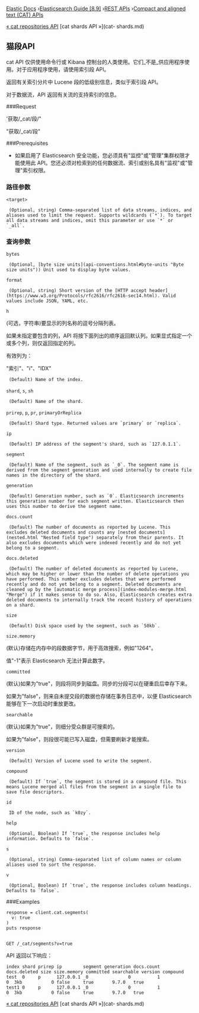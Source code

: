 

[Elastic Docs](/guide/) ›[Elasticsearch Guide [8.9]](index.md) ›[REST
APIs](rest-apis.md) ›[Compact and aligned text (CAT) APIs](cat.md)

[« cat repositories API](cat-repositories.md) [cat shards API »](cat-
shards.md)

## 猫段API

cat API 仅供使用命令行或 Kibana 控制台的人类使用。它们_不是_供应用程序使用。对于应用程序使用，请使用索引段 API。

返回有关索引分片中 Lucene 段的低级别信息，类似于索引段 API。

对于数据流，API 返回有关流的支持索引的信息。

###Request

'获取/_cat/段/<target>"

"获取/_cat/段"

###Prerequisites

* 如果启用了 Elasticsearch 安全功能，您必须具有"监控"或"管理"集群权限才能使用此 API。您还必须对检索到的任何数据流、索引或别名具有"监视"或"管理"索引权限。

### 路径参数

`<target>`

     (Optional, string) Comma-separated list of data streams, indices, and aliases used to limit the request. Supports wildcards (`*`). To target all data streams and indices, omit this parameter or use `*` or `_all`. 

### 查询参数

`bytes`

     (Optional, [byte size units](api-conventions.html#byte-units "Byte size units")) Unit used to display byte values. 
`format`

     (Optional, string) Short version of the [HTTP accept header](https://www.w3.org/Protocols/rfc2616/rfc2616-sec14.html). Valid values include JSON, YAML, etc. 
`h`

    

(可选，字符串)要显示的列名称的逗号分隔列表。

如果未指定要包含的列，API 将按下面列出的顺序返回默认列。如果显式指定一个或多个列，则仅返回指定的列。

有效列为：

"索引"、"i"、"IDX"

     (Default) Name of the index. 
`shard`, `s`, `sh`

     (Default) Name of the shard. 
`prirep`, `p`, `pr`, `primaryOrReplica`

     (Default) Shard type. Returned values are `primary` or `replica`. 
`ip`

     (Default) IP address of the segment's shard, such as `127.0.1.1`. 
`segment`

     (Default) Name of the segment, such as `_0`. The segment name is derived from the segment generation and used internally to create file names in the directory of the shard. 
`generation`

     (Default) Generation number, such as `0`. Elasticsearch increments this generation number for each segment written. Elasticsearch then uses this number to derive the segment name. 
`docs.count`

     (Default) The number of documents as reported by Lucene. This excludes deleted documents and counts any [nested documents](nested.html "Nested field type") separately from their parents. It also excludes documents which were indexed recently and do not yet belong to a segment. 
`docs.deleted`

     (Default) The number of deleted documents as reported by Lucene, which may be higher or lower than the number of delete operations you have performed. This number excludes deletes that were performed recently and do not yet belong to a segment. Deleted documents are cleaned up by the [automatic merge process](index-modules-merge.html "Merge") if it makes sense to do so. Also, Elasticsearch creates extra deleted documents to internally track the recent history of operations on a shard. 
`size`

     (Default) Disk space used by the segment, such as `50kb`. 
`size.memory`

    

(默认)存储在内存中的段数据字节，用于高效搜索，例如"1264"。

值"-1"表示 Elasticsearch 无法计算此数字。

`committed`

    

(默认)如果为"true"，则段将同步到磁盘。同步的分段可以在硬重启后幸存下来。

如果为"false"，则来自未提交段的数据也存储在事务日志中，以便 Elasticsearch 能够在下一次启动时重放更改。

`searchable`

    

(默认)如果为"true"，则细分受众群是可搜索的。

如果为"false"，则段很可能已写入磁盘，但需要刷新才能搜索。

`version`

     (Default) Version of Lucene used to write the segment. 
`compound`

     (Default) If `true`, the segment is stored in a compound file. This means Lucene merged all files from the segment in a single file to save file descriptors. 
`id`

     ID of the node, such as `k0zy`. 

`help`

     (Optional, Boolean) If `true`, the response includes help information. Defaults to `false`. 
`s`

     (Optional, string) Comma-separated list of column names or column aliases used to sort the response. 
`v`

     (Optional, Boolean) If `true`, the response includes column headings. Defaults to `false`. 

###Examples

    
    
    response = client.cat.segments(
      v: true
    )
    puts response
    
    
    GET /_cat/segments?v=true

API 返回以下响应：

    
    
    index shard prirep ip        segment generation docs.count docs.deleted size size.memory committed searchable version compound
    test  0     p      127.0.0.1 _0               0          1            0  3kb           0 false     true       9.7.0   true
    test1 0     p      127.0.0.1 _0               0          1            0  3kb           0 false     true       9.7.0   true

[« cat repositories API](cat-repositories.md) [cat shards API »](cat-
shards.md)
